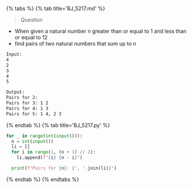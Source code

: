 {% tabs %}
{% tab title='BJ_5217.md' %}

> Question

* When given a natural number n greater than or equal to 1 and less than or equal to 12
* find pairs of two natural numbers that sum up to n

```txt
Input:
4
2
3
4
5

Output:
Pairs for 2:
Pairs for 3: 1 2
Pairs for 4: 1 3
Pairs for 5: 1 4, 2 3
```

{% endtab %}
{% tab title='BJ_5217.py' %}

```py
for _ in range(int(input())):
  n = int(input())
  li = []
  for i in range(1, (n + 1) // 2):
    li.append(f"{i} {n - i}")

  print(f"Pairs for {n}: {', '.join(li)}")
```

{% endtab %}
{% endtabs %}
